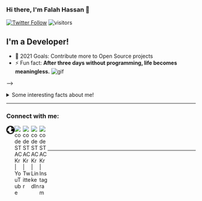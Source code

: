 ### Hi there, I'm Falah Hassan 👋


[![Twitter Follow](https://img.shields.io/twitter/follow/devfalah?color=1DA1F2&logo=twitter&style=for-the-badge)](https://twitter.com/intent/follow?original_referer=https%3A%2F%2Fgithub.com%2FcodeSTACKr&screen_name=devfalah)
![visitors](https://visitor-badge.laobi.icu/badge?page_id=devfalah.devfalah)

## I'm a  Developer!


- 🥅 2021 Goals: Contribute more to Open Source projects
- ⚡ Fun fact: **After three days without programming, life becomes meaningless.**
   <img src="https://media2.giphy.com/media/H4ETAwCJs7S9mdrFFW/giphy.gif" alt="gif" width="450" />


-->
<details>
  <summary>Some interesting facts about me!</summary>
  <br>
  - While Coding, Listening Music and developing useful code. ⭐️

  - Watchin Youtube, Reading Books, Action, Comics,Historical Fiction, Romance, History books.

  - Learning programming and getting knowledge about Flutter.

![My github stats](https://github-readme-stats.vercel.app/api?username=devfalah&hide=[%22issues%22,%22contribs%22]&show_icons=true&title_color=fff&icon_color=00a2ed&text_color=9f9f9f&bg_color=151515)

#### Programming language i am using :
 <p align="left"><img src="https://www.vectorlogo.zone/logos/dartlang/dartlang-icon.svg" alt="dart" width="22" height="22"/>
    <img src="https://www.vectorlogo.zone/logos/python/python-icon.svg" alt="python" width="22" height="22"/>
    <a href="https://www.cprogramming.com/" target="_blank"> <img src="https://raw.githubusercontent.com/devicons/devicon/master/icons/c/c-original.svg" alt="c" width="22" height="22"/> </a> 
   <a href="https://www.w3schools.com/cpp/" target="_blank"> <img src="https://raw.githubusercontent.com/devicons/devicon/master/icons/cplusplus/cplusplus-original.svg" alt="cplusplus" width="22" height="22"/> </a> 
  <a href="https://www.w3schools.com/cs/" target="_blank"> <img src="https://raw.githubusercontent.com/devicons/devicon/master/icons/csharp/csharp-original.svg" alt="csharp" width="22" height="22"/> </a> 
   
#### Frameworks  i am using :
  <p align="left"><img src="https://www.vectorlogo.zone/logos/flutterio/flutterio-icon.svg" alt="flutter" width="22" height="22"/>

#### Version Controls :
<p align="left"><img src="https://www.vectorlogo.zone/logos/git-scm/git-scm-icon.svg" alt="git" width="22" height="22"/> 
   <img src="https://www.vectorlogo.zone/logos/gitlab/gitlab-icon.svg" alt="git" width="22" height="22"/> 
     <img src="https://www.vectorlogo.zone/logos/github/github-tile.svg" alt="git" width="22" height="22"/> 
    

#### Hosting :
<img src="https://www.vectorlogo.zone/logos/firebase/firebase-icon.svg" alt="firebase" width="22" height="22"/>
</details>
<hr>

### Connect with me:

[<img align="left" alt="codeSTACKr.com" width="22px" src="https://raw.githubusercontent.com/iconic/open-iconic/master/svg/globe.svg" />][website]
[<img align="left" alt="codeSTACKr | YouTube" width="22px" src="https://cdn.jsdelivr.net/npm/simple-icons@v3/icons/youtube.svg" />][youtube]
[<img align="left" alt="codeSTACKr | Twitter" width="22px" src="https://cdn.jsdelivr.net/npm/simple-icons@v3/icons/twitter.svg" />][twitter]
[<img align="left" alt="codeSTACKr | LinkedIn" width="22px" src="https://cdn.jsdelivr.net/npm/simple-icons@v3/icons/linkedin.svg" />][linkedin]
[<img align="left" alt="codeSTACKr | Instagram" width="22px" src="https://cdn.jsdelivr.net/npm/simple-icons@v3/icons/instagram.svg" />][instagram]

<br />




<br />
<br />

---



[website]: https://devfalah.com

[twitter]: https://twitter.com/devfalah
[youtube]: https://www.youtube.com/channel/UCxa4vBf0_23X-zwFnBTHEOg
[instagram]: https://instagram.com/devfalah
[linkedin]: https://linkedin.com/in/devfalah

